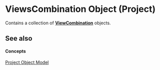 
# ViewsCombination Object (Project)

Contains a collection of  **[ViewCombination](34e4559a-5eb4-02be-8ad6-bdd3839d91db.md)** objects.


## See also


#### Concepts


 [Project Object Model](900b167b-88ec-ea88-15b7-27bb90c22ac6.md)
